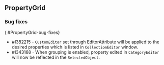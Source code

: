 ## PropertyGrid

### Bug fixes
{:#PropertyGrid-bug-fixes}

* \#I382215 - `CustomEditor` set through EditorAttribute will be applied to the desired properties which is listed in `CollectionEditor` window.
* \#I343168 - When grouping is enabled, property edited in `CategoryEditor` will now be reflected in the `SelectedObject`.
